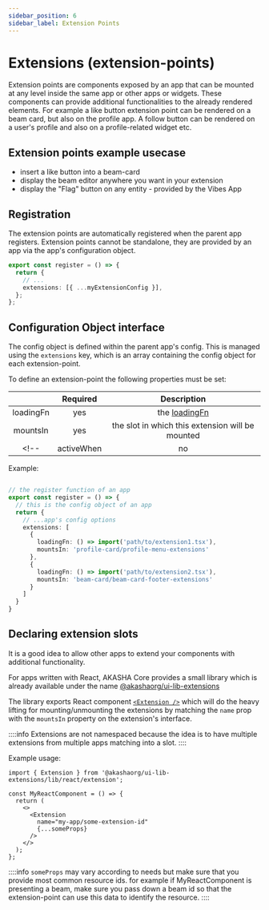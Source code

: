 ```yaml
---
sidebar_position: 6
sidebar_label: Extension Points
---
```


# Extensions (extension-points)

Extension points are components exposed by an app that can be mounted at any level inside the same app or other apps or widgets. These components can provide additional functionalities to the already rendered elements. For example a like button extension point can be rendered on a beam card, but also on the profile app. A follow button can be rendered on a user's profile and also on a profile-related widget etc.

## Extension points example usecase
- insert a like button into a beam-card
- display the beam editor anywhere you want in your extension
- display the "Flag" button on any entity - provided by the Vibes App

## Registration
The extension points are automatically registered when the parent app registers. Extension points cannot be standalone, they are provided by an app via the app's configuration object.

```ts title="index.js of MyApplication"
export const register = () => {
  return {
    // ...
    extensions: [{ ...myExtensionConfig }],
  };
};
```

## Configuration Object interface
The config object is defined within the parent app's config. This is managed using the `extensions` key,
which is an array containing the config object for each extension-point.

To define an extension-point the following properties must be set:

|            | Required |                 Description                        |
|:----------:|:--------:|:--------------------------------------------------:|
| loadingFn  |   yes    | the [loadingFn](../extensions/loading_function.md) |
| mountsIn   |   yes    | the slot in which this extension will be mounted   |
<!-- | activeWhen |   no     | the activity function                              | -->


Example:

```ts title="index.ts of MyAwesomeApp"

// the register function of an app
export const register = () => {
  // this is the config object of an app
  return {
    // ...app's config options
    extensions: [
      {
        loadingFn: () => import('path/to/extension1.tsx'),
        mountsIn: 'profile-card/profile-menu-extensions'
      },
      {
        loadingFn: () => import('path/to/extension2.tsx'),
        mountsIn: 'beam-card/beam-card-footer-extensions'
      }
    ]
  }
}

```
## Declaring extension slots

It is a good idea to allow other apps to extend your components with additional functionality.

For apps written with React, AKASHA Core provides a small library which is already available under the name [@akashaorg/ui-lib-extensions](https://github.com/AKASHAorg/akasha-core/tree/next/libs/extensions/src/react)

The library exports React component [`<Extension />`](https://github.com/AKASHAorg/akasha-core/blob/next/libs/extensions/src/react/extension.tsx) which will do the heavy lifting for mounting/unmounting the extensions by matching the `name` prop with the `mountsIn` property on the extension's interface.

::::info
Extensions are not namespaced because the idea is to have multiple extensions from multiple apps matching into a slot.
::::

Example usage:

```tsx title="Defining a mounting point of an extension-point"
import { Extension } from '@akashaorg/ui-lib-extensions/lib/react/extension';

const MyReactComponent = () => {
  return (
    <>
      <Extension
        name="my-app/some-extension-id"
        {...someProps}
      />
    </>
  );
};
```

::::info
`someProps` may vary according to needs but make sure that you provide most common resource ids. for example if MyReactComponent is presenting a beam, make sure you pass down a beam id so that the extension-point can use this data to identify the resource.
::::
